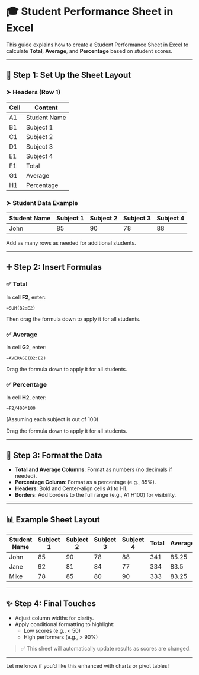 # 🎓 Student Performance Sheet in Excel

This guide explains how to create a Student Performance Sheet in Excel to calculate **Total**, **Average**, and **Percentage** based on student scores.

---

## 🧱 Step 1: Set Up the Sheet Layout

### ➤ Headers (Row 1)
| Cell | Content        |
|------|----------------|
| A1   | Student Name   |
| B1   | Subject 1      |
| C1   | Subject 2      |
| D1   | Subject 3      |
| E1   | Subject 4      |
| F1   | Total          |
| G1   | Average        |
| H1   | Percentage     |

### ➤ Student Data Example
| Student Name | Subject 1 | Subject 2 | Subject 3 | Subject 4 |
|--------------|-----------|-----------|-----------|-----------|
| John         | 85        | 90        | 78        | 88        |

Add as many rows as needed for additional students.

---

## ➕ Step 2: Insert Formulas

### ✅ Total
In cell **F2**, enter:

```
=SUM(B2:E2)
```

Then drag the formula down to apply it for all students.

### ✅ Average
In cell **G2**, enter:

```
=AVERAGE(B2:E2)
```

Drag the formula down to apply it for all students.

### ✅ Percentage
In cell **H2**, enter:

```
=F2/400*100
```

(Assuming each subject is out of 100)

Drag the formula down to apply it for all students.

---

## 🎨 Step 3: Format the Data

- **Total and Average Columns**: Format as numbers (no decimals if needed).
- **Percentage Column**: Format as a percentage (e.g., 85%).
- **Headers**: Bold and Center-align cells A1 to H1.
- **Borders**: Add borders to the full range (e.g., A1:H100) for visibility.

---

## 📊 Example Sheet Layout

| Student Name | Subject 1 | Subject 2 | Subject 3 | Subject 4 | Total | Average | Percentage |
|--------------|-----------|-----------|-----------|-----------|-------|---------|------------|
| John         | 85        | 90        | 78        | 88        | 341   | 85.25   | 85.25%     |
| Jane         | 92        | 81        | 84        | 77        | 334   | 83.5    | 83.5%      |
| Mike         | 78        | 85        | 80        | 90        | 333   | 83.25   | 83.25%     |

---

## ✨ Step 4: Final Touches

- Adjust column widths for clarity.
- Apply conditional formatting to highlight:
  - Low scores (e.g., < 50)
  - High performers (e.g., > 90%)

> ✅ This sheet will automatically update results as scores are changed.

---

Let me know if you’d like this enhanced with charts or pivot tables!
